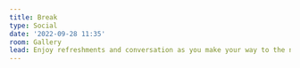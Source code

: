 ```yaml
---
title: Break
type: Social
date: '2022-09-28 11:35'
room: Gallery
lead: Enjoy refreshments and conversation as you make your way to the next session.
---
```

